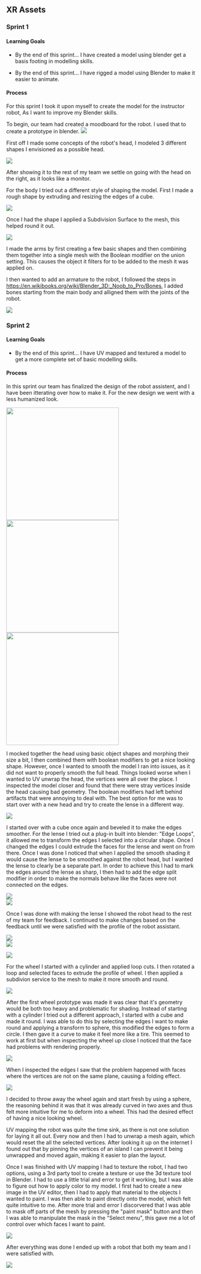   
  
##  XR Assets
  
  
###  Sprint 1
  
  
####  Learning Goals
  
  * By the end of this sprint...
I have created a model using blender get a basis footing in modelling skills.
  
  * By the end of this sprint... 
I have rigged a model using Blender to make it easier to animate.
  
####  Process
  
  
For this sprint I took it upon myself to create the model for the instructor robot, As I want to improve my Blender skills. 
  
To begin, our team had created a moodboard for the robot. I used that to create a prototype in blender.
![](../XR%20assets/DocAssets/RobotMoodboard.jpeg?0.9291388009105159 )  
  
First off I made some concepts of the robot's head, I modeled  3 different shapes I envisioned as a possible head.
  
![](../XR%20assets/DocAssets/robohoofden.PNG?0.10698029712078116 )  
  
After showing it to the rest of my team we settle on going with the head on the right, as it looks like a monitor.
  
For the body I tried out a different style of shaping the model. First I made a rough shape by extruding and resizing the edges of a cube.
  
![](../XR%20assets/DocAssets/robo%20lichaam%20base.PNG?0.5450989590988544 )  
  
Once I had the shape I applied a Subdivision Surface to the mesh, this helped round it out.
  
![](../XR%20assets/DocAssets/robo%20lichaam%20vervorming.PNG?0.10770983038311632 )  
  
I made the arms by first creating a few basic shapes and then combining them together into a single mesh with the Boolean modifier on the union setting. This causes the object it filters for to be added to the mesh it was applied on.
  
I then wanted to add an armature to the robot, I followed the steps in https://en.wikibooks.org/wiki/Blender_3D:_Noob_to_Pro/Bones, I added bones starting from the main body and alligned them with the joints of the robot.
  
![](../XR%20assets/DocAssets/Robot%20Bones.PNG?0.4252020105541596 )  
  
###  Sprint 2
  
  
####  Learning Goals
  
* By the end of this sprint...
  I have UV mapped and textured a model to get a more complete set of basic modelling skills.
  
####  Process 
  
  
In this sprint our team has finalized the design of the robot assistent, and I have been itterating over how to make it. For the new design we went with a less humanized look.
  
<img src="../XR%20assets/DocAssets/Sprint2/RobotAssistentSketch.png?0.32228078217317413"  width="300" >
<img src="../XR%20assets/DocAssets/Sprint2/RobotAssistentSketchSide.png?0.39510361640607683"  width="300" >
<img src="../XR%20assets/DocAssets/Sprint2/RobotAssistentSketchFront.jpg?0.7746412688493707"  width="300" >
  
I mocked together the head using basic object shapes and morphing their size a bit, I then combined them with boolean modifiers to get a nice looking shape. However, once I wanted to smooth the model I ran into issues, as it did not want to properly smooth the full head. Things looked worse when I wanted to UV unwrap the head, the vertices were all over the place. I inspected the model closer and found that there were stray vertices inside the head causing bad geometry. The boolean modifiers had left behind artifacts that were annoying to deal with. The best option for me was to start over with a new head and try to create the lense in a different way.
  
![](../XR%20assets/DocAssets/Sprint2/RobotOops.png?0.6305062763081755 )  
  
I started over with a cube once again and beveled it to make the edges smoother. For the lense I tried out a plug-in built into blender: "Edge Loops", it allowed me to transform the edges I selected into a circular shape. Once I changed the edges I could extrude the faces for the lense and went on from there. Once I was done I noticed that when I applied the smooth shading it would cause the lense to be smoothed against the robot head, but I wanted the lense to clearly be a separate part. In order to achieve this I had to mark the edges around the lense as sharp, I  then had to add the edge split modifier in order to make the normals behave like the faces were not connected on the edges.
  
![](../XR%20assets/DocAssets/Sprint2/RobotSharp.png?0.6473573478033845 )  
![](../XR%20assets/DocAssets/Sprint2/RobotSharpWire.png?0.5168809777345298 )  
  
Once I was done with making the lense I showed the robot head to the rest of my team for feedback. I continued to make changes based on the feedback until we were satisfied with the profile of the robot assistant.
  
![](../XR%20assets/DocAssets/Sprint2/Lens1.png?0.032242317528252684 )  
![](../XR%20assets/DocAssets/Sprint2/Lens2.png?0.4076776375560367 )  
  
![](../XR%20assets/DocAssets/Sprint2/RobotNewLens.png?0.8905040168240048 )  
  
For the wheel I started with a cylinder and applied loop cuts. I then rotated a loop and selected faces to extrude the profile of wheel. I then applied a subdivion service to the mesh to make it more smooth and round.
  
![](../XR%20assets/DocAssets/Sprint2/RobotAssistentWheel1.png?0.08311318962962844 )  
  
After the first wheel prototype was made it was clear that it's geometry would be both too heavy and problematic for shading. Instead of starting with a cylinder I tried out a different approach, I started with a cube and made it round. I was able to do this by selecting the edges I want to make round and applying a transform to sphere, this modified the edges to form a circle. I then gave it a curve to make it feel more like a tire. This seemed to work at first but when inspecting the wheel up close I noticed that the face had problems with rendering properly.
  
![](../XR%20assets/DocAssets/Sprint2/RobotAssistentWheel2Oof.png?0.1522871585930048 )  
  
When I inspected the edges I saw that the problem happened with faces where the vertices are not on the same plane, causing a folding effect.
  
![](../XR%20assets/DocAssets/Sprint2/RobotAssistentWheel2OofWire.png?0.7675876068560472 )  
  
I decided to throw away the wheel again and start fresh by using a sphere, the reasoning behind it was that it was already curved in two axes and thus felt more intuitive for me to deform into a wheel. This had the desired effect of having a nice looking wheel.
  
UV mapping the robot was quite the time sink, as there is not one solution for laying it all out. Every now and then I had to unwrap a mesh again, which would reset the all the selected vertices. After looking it up on the internet I found out that by pinning the vertices of an island I can prevent it being unwrapped and moved again, making it easier to plan the layout.
  
Once I was finished with UV mapping I had to texture the robot, I had two options, using a 3rd party tool to create a texture or use the 3d texture tool in Blender. I had to use a little trial and error to get it working, but I was able to figure out how to apply color to my model. I first had to create a new image in the UV editor, then I had to apply that material to the objects I wanted to paint. I was then able to paint directly onto the model, which felt quite intuitive to me. After more trial and error I discorvered that I was able to mask off parts of the mesh by pressing the "paint mask" button and then I was able to manipulate the mask in the "Select menu", this gave me a lot of control over which faces I want to paint.
  
![](../XR%20assets/DocAssets/Sprint2/PaintMask.png?0.5133029674679386 )  
  
After everything was done I ended up with a robot that both my team and I were satisfied with.
  
![](../XR%20assets/DocAssets/Sprint2/RobotDone.png?0.3920687603421147 )  
  